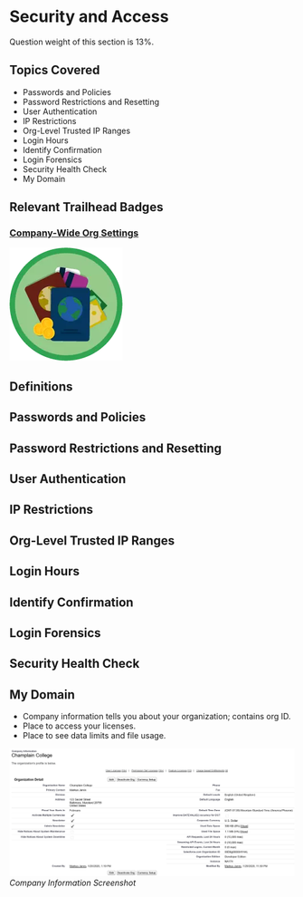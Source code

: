 # Security and Access

Question weight of this section is 13%.

## Topics Covered

* Passwords and Policies  
* Password Restrictions and Resetting
* User Authentication
* IP Restrictions
* Org-Level Trusted IP Ranges
* Login Hours
* Identify Confirmation
* Login Forensics
* Security Health Check
* My Domain

## Relevant Trailhead Badges

### [Company-Wide Org Settings](https://trailhead.salesforce.com/en/content/learn/modules/company_wide_org_settings)
![image](images/1/badge1.png)

## Definitions

## Passwords and Policies
## Password Restrictions and Resetting
## User Authentication
## IP Restrictions
## Org-Level Trusted IP Ranges
## Login Hours
## Identify Confirmation
## Login Forensics
## Security Health Check
## My Domain


* Company information tells you about your organization; contains org ID.
* Place to access your licenses.
* Place to see data limits and file usage.

![image](images/1/companyinfo.png)
            _Company Information Screenshot_
